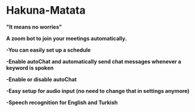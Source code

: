 # Hakuna-Matata
<b>"It means no worries"
<br>

 <strong> A zoom bot to join your meetings automatically. 

-You can easily set up a schedule

-Enable autoChat and automatically send chat messages whenever a keyword is spoken

-Enable or disable autoChat

-Easy setup for audio input (no need to change that in settings anymore)

-Speech recognition for English and Turkish
